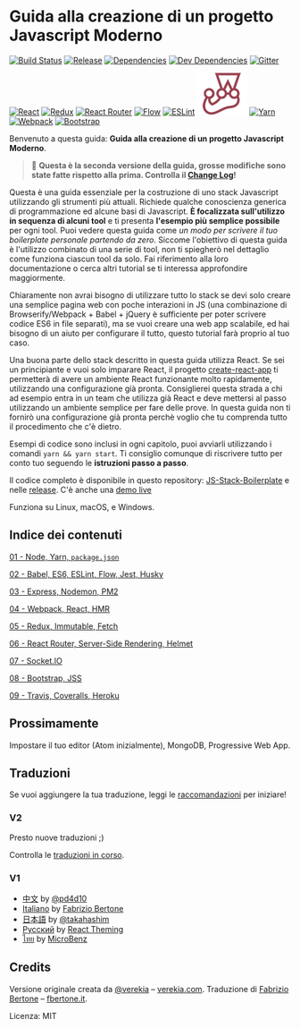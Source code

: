# Guida alla creazione di un progetto Javascript Moderno

[![Build Status](https://travis-ci.org/verekia/js-stack-from-scratch.svg?branch=master)](https://travis-ci.org/verekia/js-stack-from-scratch)
[![Release](https://img.shields.io/github/release/verekia/js-stack-from-scratch.svg?style=flat-square)](https://github.com/verekia/js-stack-from-scratch/releases)
[![Dependencies](https://img.shields.io/david/verekia/js-stack-boilerplate.svg?style=flat-square)](https://david-dm.org/verekia/js-stack-boilerplate)
[![Dev Dependencies](https://img.shields.io/david/dev/verekia/js-stack-boilerplate.svg?style=flat-square)](https://david-dm.org/verekia/js-stack-boilerplate?type=dev)
[![Gitter](https://img.shields.io/gitter/room/js-stack-from-scratch/Lobby.svg?style=flat-square)](https://gitter.im/js-stack-from-scratch/)

[![React](/img/react-padded-90.png)](https://facebook.github.io/react/)
[![Redux](/img/redux-padded-90.png)](http://redux.js.org/)
[![React Router](/img/react-router-padded-90.png)](https://github.com/ReactTraining/react-router)
[![Flow](/img/flow-padded-90.png)](https://flowtype.org/)
[![ESLint](/img/eslint-padded-90.png)](http://eslint.org/)
[![Jest](/img/jest-padded-90.png)](https://facebook.github.io/jest/)
[![Yarn](/img/yarn-padded-90.png)](https://yarnpkg.com/)
[![Webpack](/img/webpack-padded-90.png)](https://webpack.github.io/)
[![Bootstrap](/img/bootstrap-padded-90.png)](http://getbootstrap.com/)

Benvenuto a questa guida: **Guida alla creazione di un progetto Javascript Moderno**.

> 🎉 **Questa è la seconda versione della guida, grosse modifiche sono state fatte rispetto alla prima. Controlla il [Change Log](/CHANGELOG.md)!**

Questa è una guida essenziale per la costruzione di uno stack Javascript utilizzando gli strumenti più attuali. Richiede qualche conoscienza generica di programmazione ed alcune basi di Javascript. **È focalizzata sull'utilizzo in sequenza di alcuni tool** e ti presenta **l'esempio più semplice possibile** per ogni tool. Puoi vedere questa guida come *un modo per scrivere il tuo boilerplate personale partendo da zero*. Siccome l'obiettivo di questa guida è l'utilizzo combinato di una serie di tool, non ti spiegherò nel dettaglio come funziona ciascun tool da solo. Fai riferimento alla loro documentazione o cerca altri tutorial se ti interessa approfondire maggiormente.

Chiaramente non avrai bisogno di utilizzare tutto lo stack se devi solo creare una semplice pagina web con poche interazioni in JS (una combinazione di Browserify/Webpack + Babel + jQuery è sufficiente per poter scrivere codice ES6 in file separati), ma se vuoi creare una web app scalabile, ed hai bisogno di un aiuto per configurare il tutto, questo tutorial farà proprio al tuo caso.

Una buona parte dello stack descritto in questa guida utilizza React. Se sei un principiante e vuoi solo imparare React, il progetto  [create-react-app](https://github.com/facebookincubator/create-react-app) ti permetterà di avere un ambiente React funzionante molto rapidamente, utilizzando una configurazione già pronta. Consiglierei questa strada a chi ad esempio entra in un team che utilizza già React e deve mettersi al passo utilizzando un ambiente semplice per fare delle prove. In questa guida non ti fornirò una configurazione già pronta perchè voglio che tu comprenda tutto il procedimento che c'è dietro.

Esempi di codice sono inclusi in ogni capitolo, puoi avviarli utilizzando i comandi `yarn && yarn start`. Ti consiglio comunque di riscrivere tutto per conto tuo seguendo le **istruzioni passo a passo**.

Il codice completo è disponibile in questo repository: [JS-Stack-Boilerplate](https://github.com/verekia/js-stack-boilerplate) e nelle [release](https://github.com/verekia/js-stack-from-scratch/releases). C'è anche una [demo live](https://js-stack.herokuapp.com/)

Funziona su Linux, macOS, e Windows.

## Indice dei contenuti

[01 - Node, Yarn, `package.json`](/tutorial/01-node-yarn-package-json.md#readme)

[02 - Babel, ES6, ESLint, Flow, Jest, Husky](/tutorial/02-babel-es6-eslint-flow-jest-husky.md#readme)

[03 - Express, Nodemon, PM2](/tutorial/03-express-nodemon-pm2.md#readme)

[04 - Webpack, React, HMR](/tutorial/04-webpack-react-hmr.md#readme)

[05 - Redux, Immutable, Fetch](/tutorial/05-redux-immutable-fetch.md#readme)

[06 - React Router, Server-Side Rendering, Helmet](/tutorial/06-react-router-ssr-helmet.md#readme)

[07 - Socket.IO](/tutorial/07-socket-io.md#readme)

[08 - Bootstrap, JSS](/tutorial/08-bootstrap-jss.md#readme)

[09 - Travis, Coveralls, Heroku](/tutorial/09-travis-coveralls-heroku.md#readme)

## Prossimamente

Impostare il tuo editor (Atom inizialmente), MongoDB, Progressive Web App.

## Traduzioni

Se vuoi aggiungere la tua traduzione, leggi le [raccomandazioni](/how-to-translate.md) per iniziare!

### V2

Presto nuove traduzioni ;)

Controlla le [traduzioni in corso](https://github.com/verekia/js-stack-from-scratch/issues/147).

### V1

- [中文](https://github.com/pd4d10/js-stack-from-scratch) by [@pd4d10](http://github.com/pd4d10)
- [Italiano](https://github.com/fbertone/js-stack-from-scratch) by [Fabrizio Bertone](https://github.com/fbertone)
- [日本語](https://github.com/takahashim/js-stack-from-scratch) by [@takahashim](https://github.com/takahashim)
- [Русский](https://github.com/UsulPro/js-stack-from-scratch) by [React Theming](https://github.com/sm-react/react-theming)
- [ไทย](https://github.com/MicroBenz/js-stack-from-scratch) by [MicroBenz](https://github.com/MicroBenz)

## Credits

Versione originale creata da [@verekia](https://twitter.com/verekia) – [verekia.com](http://verekia.com/).
Traduzione di [Fabrizio Bertone](https://github.com/fbertone) – [fbertone.it](http://fbertone.it/).

Licenza: MIT
